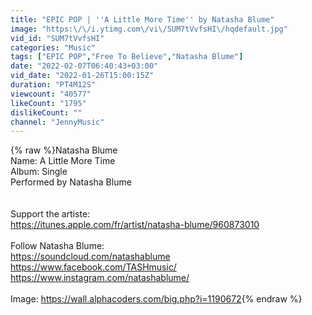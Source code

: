 ```yaml
---
title: "EPIC POP | ''A Little More Time'' by Natasha Blume"
image: "https:\/\/i.ytimg.com\/vi\/SUM7tVvfsHI\/hqdefault.jpg"
vid_id: "SUM7tVvfsHI"
categories: "Music"
tags: ["EPIC POP","Free To Believe","Natasha Blume"]
date: "2022-02-07T06:40:43+03:00"
vid_date: "2022-01-26T15:00:15Z"
duration: "PT4M12S"
viewcount: "40577"
likeCount: "1795"
dislikeCount: ""
channel: "JennyMusic"
---
```

{% raw %}Natasha Blume<br />Name: A Little More Time<br />Album: Single<br />Performed by Natasha Blume<br /><br /><br />Support the artiste:<br /><a rel="nofollow" target="blank" href="https://itunes.apple.com/fr/artist/natasha-blume/960873010">https://itunes.apple.com/fr/artist/natasha-blume/960873010</a><br /><br />Follow Natasha Blume:<br /><a rel="nofollow" target="blank" href="https://soundcloud.com/natashablume">https://soundcloud.com/natashablume</a><br /><a rel="nofollow" target="blank" href="https://www.facebook.com/TASHmusic/">https://www.facebook.com/TASHmusic/</a><br /><a rel="nofollow" target="blank" href="https://www.instagram.com/natashablume/">https://www.instagram.com/natashablume/</a><br /><br />Image: <a rel="nofollow" target="blank" href="https://wall.alphacoders.com/big.php?i=1190672">https://wall.alphacoders.com/big.php?i=1190672</a>{% endraw %}
